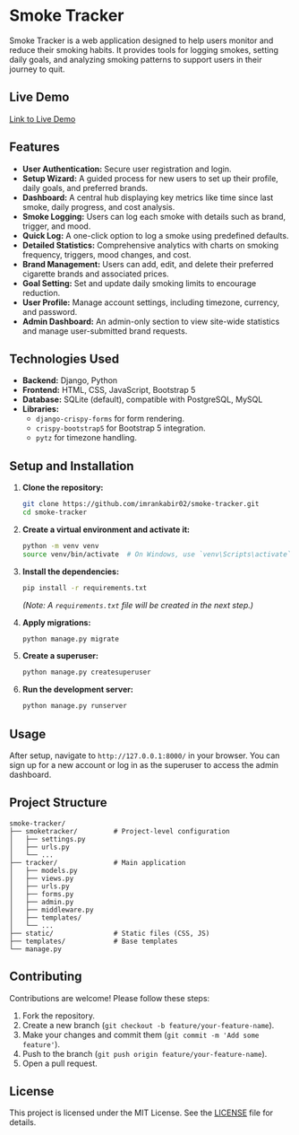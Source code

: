 # Smoke Tracker

Smoke Tracker is a web application designed to help users monitor and reduce their smoking habits. It provides tools for logging smokes, setting daily goals, and analyzing smoking patterns to support users in their journey to quit.

## Live Demo

[Link to Live Demo](#)

## Features

- **User Authentication:** Secure user registration and login.
- **Setup Wizard:** A guided process for new users to set up their profile, daily goals, and preferred brands.
- **Dashboard:** A central hub displaying key metrics like time since last smoke, daily progress, and cost analysis.
- **Smoke Logging:** Users can log each smoke with details such as brand, trigger, and mood.
- **Quick Log:** A one-click option to log a smoke using predefined defaults.
- **Detailed Statistics:** Comprehensive analytics with charts on smoking frequency, triggers, mood changes, and cost.
- **Brand Management:** Users can add, edit, and delete their preferred cigarette brands and associated prices.
- **Goal Setting:** Set and update daily smoking limits to encourage reduction.
- **User Profile:** Manage account settings, including timezone, currency, and password.
- **Admin Dashboard:** An admin-only section to view site-wide statistics and manage user-submitted brand requests.

## Technologies Used

- **Backend:** Django, Python
- **Frontend:** HTML, CSS, JavaScript, Bootstrap 5
- **Database:** SQLite (default), compatible with PostgreSQL, MySQL
- **Libraries:**
  - `django-crispy-forms` for form rendering.
  - `crispy-bootstrap5` for Bootstrap 5 integration.
  - `pytz` for timezone handling.

## Setup and Installation

1. **Clone the repository:**
   ```bash
   git clone https://github.com/imrankabir02/smoke-tracker.git
   cd smoke-tracker
   ```

2. **Create a virtual environment and activate it:**
   ```bash
   python -m venv venv
   source venv/bin/activate  # On Windows, use `venv\Scripts\activate`
   ```

3. **Install the dependencies:**
   ```bash
   pip install -r requirements.txt
   ```
   *(Note: A `requirements.txt` file will be created in the next step.)*

4. **Apply migrations:**
   ```bash
   python manage.py migrate
   ```

5. **Create a superuser:**
   ```bash
   python manage.py createsuperuser
   ```

6. **Run the development server:**
   ```bash
   python manage.py runserver
   ```

## Usage

After setup, navigate to `http://127.0.0.1:8000/` in your browser. You can sign up for a new account or log in as the superuser to access the admin dashboard.

## Project Structure

```
smoke-tracker/
├── smoketracker/         # Project-level configuration
│   ├── settings.py
│   ├── urls.py
│   └── ...
├── tracker/              # Main application
│   ├── models.py
│   ├── views.py
│   ├── urls.py
│   ├── forms.py
│   ├── admin.py
│   ├── middleware.py
│   ├── templates/
│   └── ...
├── static/               # Static files (CSS, JS)
├── templates/            # Base templates
└── manage.py
```

## Contributing

Contributions are welcome! Please follow these steps:

1. Fork the repository.
2. Create a new branch (`git checkout -b feature/your-feature-name`).
3. Make your changes and commit them (`git commit -m 'Add some feature'`).
4. Push to the branch (`git push origin feature/your-feature-name`).
5. Open a pull request.

## License

This project is licensed under the MIT License. See the [LICENSE](LICENSE) file for details.
